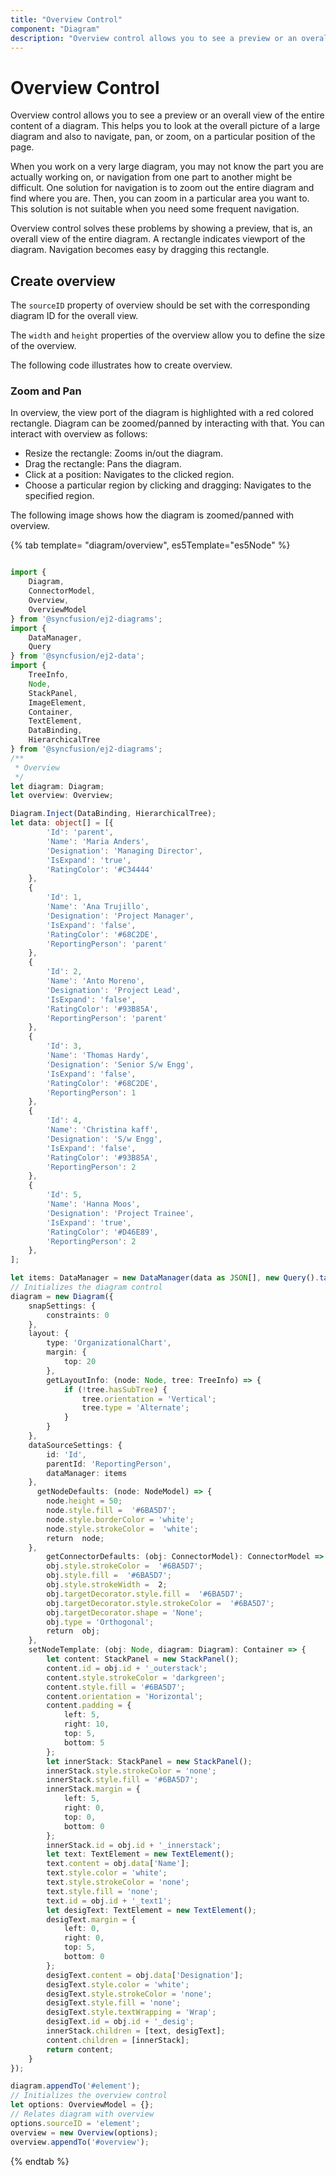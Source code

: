 ```yaml
---
title: "Overview Control"
component: "Diagram"
description: "Overview control allows you to see a preview or an overall view of the entire content of a diagram."
---
```


# Overview Control

Overview control allows you to see a preview or an overall view of the entire content of a diagram. This helps you to look at the overall picture of a large diagram and also to navigate, pan, or zoom, on a particular position of the page.

When you work on a very large diagram, you may not know the part you are actually working on, or navigation from one part to another might be difficult. One solution for navigation is to zoom out the entire diagram and find where you are. Then, you can zoom in a particular area you want to. This solution is not suitable when you need some frequent navigation.

Overview control solves these problems by showing a preview, that is, an overall view of the entire diagram. A rectangle indicates viewport of the diagram. Navigation becomes easy by dragging this rectangle.

## Create overview

The `sourceID` property of overview should be set with the corresponding diagram ID for the overall view.

The `width` and `height` properties of the overview allow you to define the size of the overview.

The following code illustrates how to create overview.

### Zoom and Pan

In overview, the view port of the diagram is highlighted with a red colored rectangle. Diagram can be zoomed/panned by interacting with that. You can interact with overview as follows:

* Resize the rectangle: Zooms in/out the diagram.
* Drag the rectangle: Pans the diagram.
* Click at a position: Navigates to the clicked region.
* Choose a particular region by clicking and dragging: Navigates to the specified region.

The following image shows how the diagram is zoomed/panned with overview.

{% tab template= "diagram/overview", es5Template="es5Node" %}

```typescript

import {
    Diagram,
    ConnectorModel,
    Overview,
    OverviewModel
} from '@syncfusion/ej2-diagrams';
import {
    DataManager,
    Query
} from '@syncfusion/ej2-data';
import {
    TreeInfo,
    Node,
    StackPanel,
    ImageElement,
    Container,
    TextElement,
    DataBinding,
    HierarchicalTree
} from '@syncfusion/ej2-diagrams';
/**
 * Overview
 */
let diagram: Diagram;
let overview: Overview;

Diagram.Inject(DataBinding, HierarchicalTree);
let data: object[] = [{
        'Id': 'parent',
        'Name': 'Maria Anders',
        'Designation': 'Managing Director',
        'IsExpand': 'true',
        'RatingColor': '#C34444'
    },
    {
        'Id': 1,
        'Name': 'Ana Trujillo',
        'Designation': 'Project Manager',
        'IsExpand': 'false',
        'RatingColor': '#68C2DE',
        'ReportingPerson': 'parent'
    },
    {
        'Id': 2,
        'Name': 'Anto Moreno',
        'Designation': 'Project Lead',
        'IsExpand': 'false',
        'RatingColor': '#93B85A',
        'ReportingPerson': 'parent'
    },
    {
        'Id': 3,
        'Name': 'Thomas Hardy',
        'Designation': 'Senior S/w Engg',
        'IsExpand': 'false',
        'RatingColor': '#68C2DE',
        'ReportingPerson': 1
    },
    {
        'Id': 4,
        'Name': 'Christina kaff',
        'Designation': 'S/w Engg',
        'IsExpand': 'false',
        'RatingColor': '#93B85A',
        'ReportingPerson': 2
    },
    {
        'Id': 5,
        'Name': 'Hanna Moos',
        'Designation': 'Project Trainee',
        'IsExpand': 'true',
        'RatingColor': '#D46E89',
        'ReportingPerson': 2
    },
];

let items: DataManager = new DataManager(data as JSON[], new Query().take(7));
// Initializes the diagram control
diagram = new Diagram({
    snapSettings: {
        constraints: 0
    },
    layout: {
        type: 'OrganizationalChart',
        margin: {
            top: 20
        },
        getLayoutInfo: (node: Node, tree: TreeInfo) => {
            if (!tree.hasSubTree) {
                tree.orientation = 'Vertical';
                tree.type = 'Alternate';
            }
        }
    },
    dataSourceSettings: {
        id: 'Id',
        parentId: 'ReportingPerson',
        dataManager: items
    },
      getNodeDefaults: (node: NodeModel) => {
        node.height = 50;
        node.style.fill =  '#6BA5D7';
        node.style.borderColor = 'white';
        node.style.strokeColor =  'white';
        return  node;
    },
        getConnectorDefaults: (obj: ConnectorModel): ConnectorModel => {
        obj.style.strokeColor =  '#6BA5D7';
        obj.style.fill =  '#6BA5D7';
        obj.style.strokeWidth =  2;
        obj.targetDecorator.style.fill =  '#6BA5D7';
        obj.targetDecorator.style.strokeColor =  '#6BA5D7';
        obj.targetDecorator.shape = 'None';
        obj.type = 'Orthogonal';
        return  obj;
    },
    setNodeTemplate: (obj: Node, diagram: Diagram): Container => {
        let content: StackPanel = new StackPanel();
        content.id = obj.id + '_outerstack';
        content.style.strokeColor = 'darkgreen';
        content.style.fill = '#6BA5D7';
        content.orientation = 'Horizontal';
        content.padding = {
            left: 5,
            right: 10,
            top: 5,
            bottom: 5
        };
        let innerStack: StackPanel = new StackPanel();
        innerStack.style.strokeColor = 'none';
        innerStack.style.fill = '#6BA5D7';
        innerStack.margin = {
            left: 5,
            right: 0,
            top: 0,
            bottom: 0
        };
        innerStack.id = obj.id + '_innerstack';
        let text: TextElement = new TextElement();
        text.content = obj.data['Name'];
        text.style.color = 'white';
        text.style.strokeColor = 'none';
        text.style.fill = 'none';
        text.id = obj.id + '_text1';
        let desigText: TextElement = new TextElement();
        desigText.margin = {
            left: 0,
            right: 0,
            top: 5,
            bottom: 0
        };
        desigText.content = obj.data['Designation'];
        desigText.style.color = 'white';
        desigText.style.strokeColor = 'none';
        desigText.style.fill = 'none';
        desigText.style.textWrapping = 'Wrap';
        desigText.id = obj.id + '_desig';
        innerStack.children = [text, desigText];
        content.children = [innerStack];
        return content;
    }
});

diagram.appendTo('#element');
// Initializes the overview control
let options: OverviewModel = {};
// Relates diagram with overview
options.sourceID = 'element';
overview = new Overview(options);
overview.appendTo('#overview');

```

{% endtab %}
